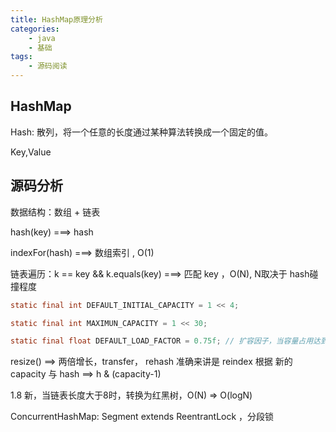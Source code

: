 ```yaml
---
title: HashMap原理分析
categories:
    - java
    - 基础
tags:
    - 源码阅读
---
```

## HashMap
Hash: 散列，将一个任意的长度通过某种算法转换成一个固定的值。

Key,Value

## 源码分析
数据结构：数组 + 链表

hash(key) ===> hash

indexFor(hash) ===> 数组索引 , O(1)

链表遍历：k == key && k.equals(key) ===> 匹配 key ，O(N), N取决于 hash碰撞程度

```java
static final int DEFAULT_INITIAL_CAPACITY = 1 << 4;

static final int MAXIMUN_CAPACITY = 1 << 30;

static final float DEFAULT_LOAD_FACTOR = 0.75f; // 扩容因子，当容量占用达到 3/4 时触发扩容

```

resize() ==> 两倍增长，transfer， rehash 准确来讲是 reindex 根据 新的 capacity 与 hash ==> h & (capacity-1)

1.8 新，当链表长度大于8时，转换为红黑树，O(N) => O(logN)

ConcurrentHashMap: Segment extends ReentrantLock ，分段锁